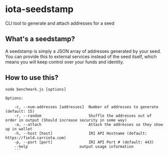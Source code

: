 # iota-seedstamp
CLI tool to generate and attach addresses for a seed
## What's a seedstamp?
A seedstamp is simply a JSON array of addresses generated by your seed. You can provide this to external services instead of the seed itself, which means you will keep control over your funds and identity.

## How to use this?

`node benchmark.js [options]`

```
Options:

    -c, --num-addresses [addresses]  Number of addresses to generate (default: 15)
    -r, --random                     Shuffle the addresses out of order in output (Should increase security in some way)
    -a, --attach                     Attach the addresses so they show up in wallet
    -h, --host [host]                IRI API Hostname (default: https://field.carriota.com)
    -p, --port [port]                IRI API Port # (default: 443)
    --help                       output usage information
    ```
